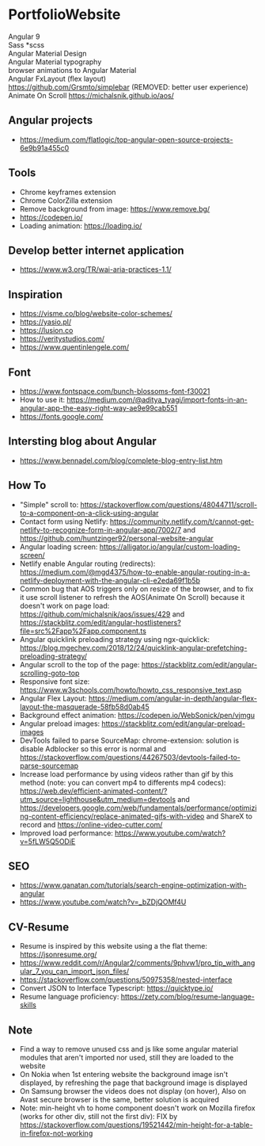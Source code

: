 # PortfolioWebsite

Angular 9   
Sass *scss   
Angular Material Design   
Angular Material typography   
browser animations to Angular Material   
Angular FxLayout (flex layout)    
https://github.com/Grsmto/simplebar  (REMOVED: better user experience)   
Animate On Scroll https://michalsnik.github.io/aos/   


## Angular projects   

- https://medium.com/flatlogic/top-angular-open-source-projects-6e9b91a455c0   


## Tools

- Chrome keyframes extension   
- Chrome ColorZilla extension   
- Remove background from image: https://www.remove.bg/
- https://codepen.io/
- Loading animation: https://loading.io/

## Develop better internet application   
- https://www.w3.org/TR/wai-aria-practices-1.1/   

## Inspiration

- https://visme.co/blog/website-color-schemes/   
- https://yasio.pl/   
- https://lusion.co   
- https://veritystudios.com/ 
- https://www.quentinlengele.com/    


## Font

- https://www.fontspace.com/bunch-blossoms-font-f30021
- How to use it: https://medium.com/@aditya_tyagi/import-fonts-in-an-angular-app-the-easy-right-way-ae9e99cab551   
- https://fonts.google.com/   


## Intersting blog about Angular   
- https://www.bennadel.com/blog/complete-blog-entry-list.htm  


## How To   
- "Simple" scroll to: https://stackoverflow.com/questions/48044711/scroll-to-a-component-on-a-click-using-angular
- Contact form using Netlify: https://community.netlify.com/t/cannot-get-netlify-to-recognize-form-in-angular-app/7002/7 and https://github.com/huntzinger92/personal-website-angular   
- Angular loading screen: https://alligator.io/angular/custom-loading-screen/  
- Netlify enable Angular routing (redirects): https://medium.com/@mgd4375/how-to-enable-angular-routing-in-a-netlify-deployment-with-the-angular-cli-e2eda69f1b5b    
- Common bug that AOS triggers only on resize of the browser, and to fix it use scroll listener to refresh the AOS(Animate On Scroll) because it doesn't work on page load: https://github.com/michalsnik/aos/issues/429 and https://stackblitz.com/edit/angular-hostlisteners?file=src%2Fapp%2Fapp.component.ts   
- Angular quicklink preloading strategy using ngx-quicklick: https://blog.mgechev.com/2018/12/24/quicklink-angular-prefetching-preloading-strategy/   
- Angular scroll to the top of the page: https://stackblitz.com/edit/angular-scrolling-goto-top   
- Responsive font size: https://www.w3schools.com/howto/howto_css_responsive_text.asp  
- Angular Flex Layout: https://medium.com/angular-in-depth/angular-flex-layout-the-masquerade-58fb58d0ab45 
- Background effect animation: https://codepen.io/WebSonick/pen/vjmgu   
- Angular preload images: https://stackblitz.com/edit/angular-preload-images   
- DevTools failed to parse SourceMap: chrome-extension: solution is disable Adblocker so this error is normal and https://stackoverflow.com/questions/44267503/devtools-failed-to-parse-sourcemap   
- Increase load performance by using videos rather than gif by this method (note: you can convert mp4 to differents mp4 codecs): https://web.dev/efficient-animated-content/?utm_source=lighthouse&utm_medium=devtools and https://developers.google.com/web/fundamentals/performance/optimizing-content-efficiency/replace-animated-gifs-with-video and ShareX to record and https://online-video-cutter.com/
- Improved load performance: https://www.youtube.com/watch?v=5fLW5Q5ODiE   


## SEO  
- https://www.ganatan.com/tutorials/search-engine-optimization-with-angular   
- https://www.youtube.com/watch?v=_bZDjQOMf4U   

## CV-Resume
- Resume is inspired by this website using a the flat theme: https://jsonresume.org/   
- https://www.reddit.com/r/Angular2/comments/9phvw1/pro_tip_with_angular_7_you_can_import_json_files/   
- https://stackoverflow.com/questions/50975358/nested-interface   
- Convert JSON to Interface Typescript: https://quicktype.io/   
- Resume language proficiency: https://zety.com/blog/resume-language-skills   

## Note   
- Find a way to remove unused css and js like some angular material modules that aren't imported nor used, still they are loaded to the website   
- On Nokia when 1st entering website the background image isn't displayed, by refreshing the page that background image is displayed   
- On Samsung browser the videos does not display (on hover), Also on Avast secure browser is the same, better solution is acquired   
- Note: min-height vh to home component doesn't work on Mozilla firefox (works for other div, still not the first div): FIX by https://stackoverflow.com/questions/19521442/min-height-for-a-table-in-firefox-not-working